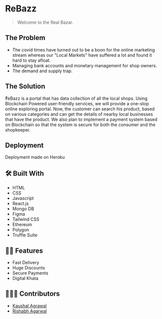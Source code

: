 # ReBazz

> Welcome to the Real Bazar.

## The Problem

- The covid times have turned out to be a boon for the online marketing stream whereas our "Local Markets" have suffered a lot and found it hard to stay afloat. 
- Managing bank accounts and monetary management for shop owners. 
- The demand and supply trap.

## The Solution

₹eBazz is a portal that has data collection of all the local shops. Using Blockchain Powered user-friendly services, we will provide a one-stop online exploring portal. Now, the customer can search his product, based on various categories and can get the details of nearby local businesses that have the product.
We also plan to implement a payment system based on Blockchain so that the system is secure for both the consumer and the shopkeeper.
<br>

## Deployment

Deployment made on Heroku

## 🛠️ Built With
- HTML
- CSS
- Javascript
- React.js
- Mongo DB
- Figma
- Tailwind CSS
- Ethereum
- Polygon
- Truffle Suite


## 💪🏻 Features
- Fast Delivery
- Huge Discounts
- Secure Payments
- Digital Khata


## 🙋🏻‍♂️ Contributors
* [Kaushal Agrawal](https://github.com/Kaushal-A)
* [Rishabh Agarwal](https://github.com/Rishabhco)
